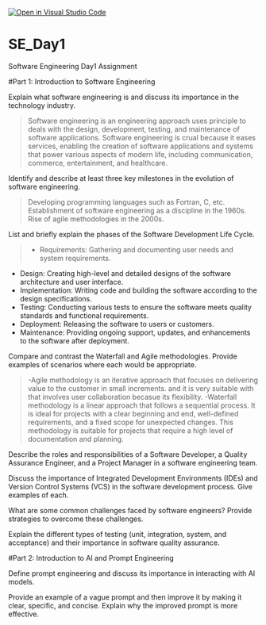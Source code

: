 [![Open in Visual Studio Code](https://classroom.github.com/assets/open-in-vscode-2e0aaae1b6195c2367325f4f02e2d04e9abb55f0b24a779b69b11b9e10269abc.svg)](https://classroom.github.com/online_ide?assignment_repo_id=15546688&assignment_repo_type=AssignmentRepo)
# SE_Day1
Software Engineering Day1 Assignment

#Part 1: Introduction to Software Engineering

Explain what software engineering is and discuss its importance in the technology industry.
> Software engineering is an engineering approach uses principle to deals with the design, development, testing, and maintenance of software applications.
> Software engineering is crual because it eases services, enabling the creation of software applications and systems that power various aspects of modern life, including communication, commerce, entertainment, and healthcare.


Identify and describe at least three key milestones in the evolution of software engineering.
> Developing programming languages such as Fortran, C, etc. 
> Establishment of software engineering as a discipline in the 1960s.
> Rise of agile methodologies in the 2000s.


List and briefly explain the phases of the Software Development Life Cycle.
> - Requirements: Gathering and documenting user needs and system requirements.
  - Design: Creating high-level and detailed designs of the software architecture and user interface.
  - Implementation: Writing code and building the software according to the design specifications.
  - Testing: Conducting various tests to ensure the software meets quality standards and functional requirements.
  - Deployment: Releasing the software to users or customers.
  - Maintenance: Providing ongoing support, updates, and enhancements to the software after deployment.


Compare and contrast the Waterfall and Agile methodologies. Provide examples of scenarios where each would be appropriate.
> -Agile methodology is an iterative approach that focuses on delivering value to the customer in small increments. and it is very suitable with that involves user collaboration becasue its flexibility.
> -Waterfall methodology is a linear approach that follows a sequential process. It is ideal for projects with a clear beginning and end, well-defined requirements, and a fixed scope for unexpected changes. This methodology is suitable for projects that require a high level of documentation and planning.

Describe the roles and responsibilities of a Software Developer, a Quality Assurance Engineer, and a Project Manager in a software engineering team.


Discuss the importance of Integrated Development Environments (IDEs) and Version Control Systems (VCS) in the software development process. Give examples of each.


What are some common challenges faced by software engineers? Provide strategies to overcome these challenges.


Explain the different types of testing (unit, integration, system, and acceptance) and their importance in software quality assurance.


#Part 2: Introduction to AI and Prompt Engineering


Define prompt engineering and discuss its importance in interacting with AI models.


Provide an example of a vague prompt and then improve it by making it clear, specific, and concise. Explain why the improved prompt is more effective.
